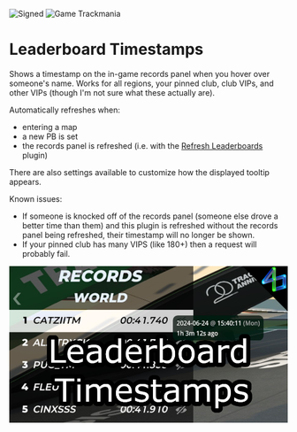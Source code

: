 ![Signed](https://img.shields.io/badge/Signed-No-FF3333)
![Game Trackmania](https://img.shields.io/badge/Game-Trackmania-blue)

# Leaderboard Timestamps

Shows a timestamp on the in-game records panel when you hover over someone's name. Works for all regions, your pinned club, club VIPs, and other VIPs (though I'm not sure what these actually are).

Automatically refreshes when:
- entering a map
- a new PB is set
- the records panel is refreshed (i.e. with the [Refresh Leaderboards](https://openplanet.dev/plugin/refreshleaderboard) plugin)

There are also settings available to customize how the displayed tooltip appears.

Known issues:
- If someone is knocked off of the records panel (someone else drove a better time than them) and this plugin is refreshed without the records panel being refreshed, their timestamp will no longer be shown.
- If your pinned club has many VIPS (like 180+) then a request will probably fail.

<!-- ![Signed](https://img.shields.io/badge/Signed-Yes-00AA00) -->
<!-- ![Signed](https://img.shields.io/badge/Signed-School_Mode-CC1199) -->
<!-- ![Number of downloads](https://img.shields.io/badge/dynamic/json?query=downloads&url=https%3A%2F%2Fopenplanet.dev%2Fapi%2Fplugin%2F570&label=Downloads&color=purple) -->
<!-- ![Version](https://img.shields.io/badge/dynamic/json?query=version&url=https%3A%2F%2Fopenplanet.dev%2Fapi%2Fplugin%2F570&label=Version&color=red) -->
<!-- ![Game Maniaplanet](https://img.shields.io/badge/Game-Maniaplanet_4-blue) -->
<!-- ![Game Turbo](https://img.shields.io/badge/Game-Turbo-blue) -->

![image](images/leaderboard-timestamps.png)
